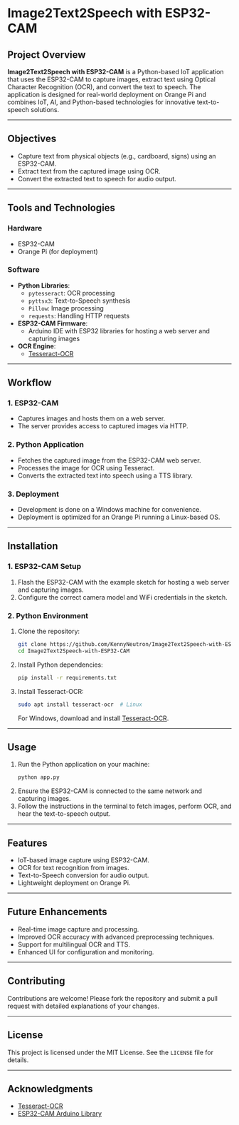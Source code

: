 # Image2Text2Speech with ESP32-CAM

## Project Overview

**Image2Text2Speech with ESP32-CAM** is a Python-based IoT application that uses the ESP32-CAM to capture images, extract text using Optical Character Recognition (OCR), and convert the text to speech. The application is designed for real-world deployment on Orange Pi and combines IoT, AI, and Python-based technologies for innovative text-to-speech solutions.

---

## Objectives

- Capture text from physical objects (e.g., cardboard, signs) using an ESP32-CAM.
- Extract text from the captured image using OCR.
- Convert the extracted text to speech for audio output.

---

## Tools and Technologies

### **Hardware**

- ESP32-CAM
- Orange Pi (for deployment)

### **Software**

- **Python Libraries**:
  - `pytesseract`: OCR processing
  - `pyttsx3`: Text-to-Speech synthesis
  - `Pillow`: Image processing
  - `requests`: Handling HTTP requests
- **ESP32-CAM Firmware**:
  - Arduino IDE with ESP32 libraries for hosting a web server and capturing images
- **OCR Engine**:
  - [Tesseract-OCR](https://github.com/tesseract-ocr/tesseract)

---

## Workflow

### **1. ESP32-CAM**

- Captures images and hosts them on a web server.
- The server provides access to captured images via HTTP.

### **2. Python Application**

- Fetches the captured image from the ESP32-CAM web server.
- Processes the image for OCR using Tesseract.
- Converts the extracted text into speech using a TTS library.

### **3. Deployment**

- Development is done on a Windows machine for convenience.
- Deployment is optimized for an Orange Pi running a Linux-based OS.

---

## Installation

### **1. ESP32-CAM Setup**

1. Flash the ESP32-CAM with the example sketch for hosting a web server and capturing images.
2. Configure the correct camera model and WiFi credentials in the sketch.

### **2. Python Environment**

1. Clone the repository:

   ```bash
   git clone https://github.com/KennyNeutron/Image2Text2Speech-with-ESP32-CAM.git
   cd Image2Text2Speech-with-ESP32-CAM
   ```

2. Install Python dependencies:

   ```bash
   pip install -r requirements.txt
   ```

3. Install Tesseract-OCR:
   ```bash
   sudo apt install tesseract-ocr  # Linux
   ```
   For Windows, download and install [Tesseract-OCR](https://github.com/tesseract-ocr/tesseract).

---

## Usage

1. Run the Python application on your machine:
   ```bash
   python app.py
   ```
2. Ensure the ESP32-CAM is connected to the same network and capturing images.
3. Follow the instructions in the terminal to fetch images, perform OCR, and hear the text-to-speech output.

---

## Features

- IoT-based image capture using ESP32-CAM.
- OCR for text recognition from images.
- Text-to-Speech conversion for audio output.
- Lightweight deployment on Orange Pi.

---

## Future Enhancements

- Real-time image capture and processing.
- Improved OCR accuracy with advanced preprocessing techniques.
- Support for multilingual OCR and TTS.
- Enhanced UI for configuration and monitoring.

---

## Contributing

Contributions are welcome! Please fork the repository and submit a pull request with detailed explanations of your changes.

---

## License

This project is licensed under the MIT License. See the `LICENSE` file for details.

---

## Acknowledgments

- [Tesseract-OCR](https://github.com/tesseract-ocr/tesseract)
- [ESP32-CAM Arduino Library](https://github.com/espressif/arduino-esp32)
